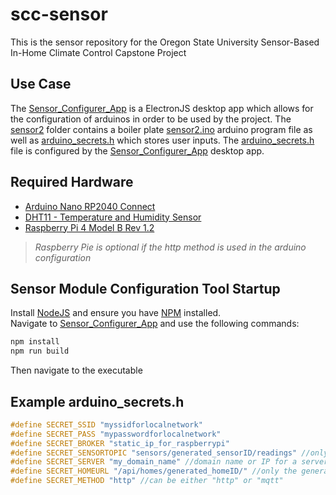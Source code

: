 # scc-sensor
This is the sensor repository for the Oregon State University Sensor-Based In-Home Climate Control Capstone Project

## Use Case
The [Sensor_Configurer_App](https://github.com/sensor-climate-control/scc-sensor/tree/main/Sensor_Configuer_App) is a ElectronJS desktop app which allows for the configuration of arduinos in order to be used by the project.
The [sensor2](https://github.com/sensor-climate-control/scc-sensor/tree/main/sensor2) folder contains a boiler plate [sensor2.ino](https://github.com/sensor-climate-control/scc-sensor/blob/main/sensor2/sensor2.ino) arduino program file as well as [arduino_secrets.h](https://github.com/sensor-climate-control/scc-sensor/blob/main/sensor2/arduino_secrets.h) which stores user inputs. The [arduino_secrets.h](https://github.com/sensor-climate-control/scc-sensor/blob/main/sensor2/arduino_secrets.h) file is configured by the [Sensor_Configurer_App](https://github.com/sensor-climate-control/scc-sensor/tree/main/Sensor_Configuer_App) desktop app.

## Required Hardware
- [Arduino Nano RP2040 Connect](https://docs.arduino.cc/hardware/nano-rp2040-connect)
- [DHT11 - Temperature and Humidity Sensor](https://components101.com/sensors/dht11-temperature-sensor)
- [Raspberry Pi 4 Model B Rev 1.2](https://www.raspberrypi.com/products/raspberry-pi-4-model-b/)
> *Raspberry Pie is optional if the http method is used in the arduino configuration*

## Sensor Module Configuration Tool Startup
Install [NodeJS](https://nodejs.org/en/download/) and ensure you have [NPM](https://docs.npmjs.com/downloading-and-installing-node-js-and-npm) installed.  
Navigate to [Sensor_Configurer_App](https://github.com/sensor-climate-control/scc-sensor/tree/main/Sensor_Configuer_App) and use the following commands:
```sh
npm install
npm run build
```
Then navigate to the executable

## Example arduino_secrets.h
```C++
#define SECRET_SSID "myssidforlocalnetwork"
#define SECRET_PASS "mypasswordforlocalnetwork"
#define SECRET_BROKER "static_ip_for_raspberrypi"
#define SECRET_SENSORTOPIC "sensors/generated_sensorID/readings" //only the generated_sensorID is changed
#define SECRET_SERVER "my_domain_name" //domain name or IP for a server you wish to receive the data
#define SECRET_HOMEURL "/api/homes/generated_homeID/" //only the generated_homeID is changed
#define SECRET_METHOD "http" //can be either "http" or "mqtt"
```
